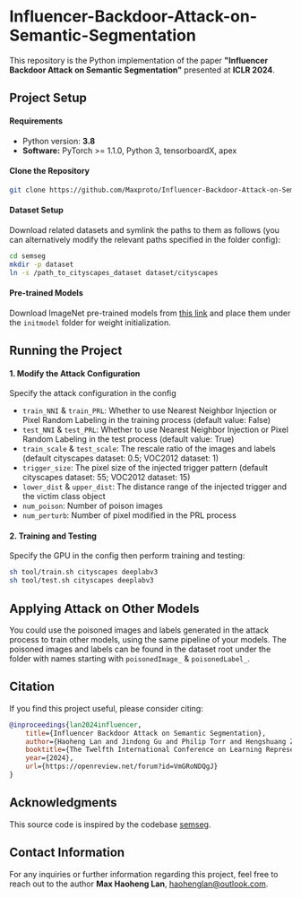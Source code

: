 # Influencer-Backdoor-Attack-on-Semantic-Segmentation

This repository is the Python implementation of the paper **"Influencer Backdoor Attack on Semantic Segmentation"** presented at **ICLR 2024**.



## Project Setup

#### Requirements

- Python version: **3.8**
- **Software:** PyTorch >= 1.1.0, Python 3, tensorboardX, apex

#### Clone the Repository

```bash
git clone https://github.com/Maxproto/Influencer-Backdoor-Attack-on-Semantic-Segmentation.git
```

#### Dataset Setup

Download related datasets and symlink the paths to them as follows (you can alternatively modify the relevant paths specified in the folder config):

```bash
cd semseg
mkdir -p dataset
ln -s /path_to_cityscapes_dataset dataset/cityscapes
```

#### Pre-trained Models

Download ImageNet pre-trained models from [this link](https://drive.google.com/open?id=15wx9vOM0euyizq-M1uINgN0_wjVRf9J3) and place them under the `initmodel` folder for weight initialization.



## Running the Project

#### 1. Modify the Attack Configuration

Specify the attack configuration in the config

- `train_NNI` & `train_PRL`: Whether to use Nearest Neighbor Injection or Pixel Random Labeling in the training process (default value: False)
- `test_NNI` & `test_PRL`: Whether to use Nearest Neighbor Injection or Pixel Random Labeling in the test process (default value: True)
- `train_scale` & `test_scale`: The rescale ratio of the images and labels (default cityscapes dataset: 0.5; VOC2012 dataset: 1)
- `trigger_size`: The pixel size of the injected trigger pattern (default cityscapes dataset: 55; VOC2012 dataset: 15)
- `lower_dist` & `upper_dist`: The distance range of the injected trigger and the victim class object
- `num_poison`: Number of poison images
- `num_perturb`: Number of pixel modified in the PRL process

#### 2. Training and Testing

Specify the GPU in the config then perform training and testing:

```bash
sh tool/train.sh cityscapes deeplabv3
sh tool/test.sh cityscapes deeplabv3
```



## Applying Attack on Other Models

You could use the poisoned images and labels generated in the attack process to train other models, using the same pipeline of your models. The poisoned images and labels can be found in the dataset root under the folder with names starting with `poisonedImage_` & `poisonedLabel_`.



## Citation

If you find this project useful, please consider citing:

```BibTeX
@inproceedings{lan2024influencer,
    title={Influencer Backdoor Attack on Semantic Segmentation},
    author={Haoheng Lan and Jindong Gu and Philip Torr and Hengshuang Zhao},
    booktitle={The Twelfth International Conference on Learning Representations},
    year={2024},
    url={https://openreview.net/forum?id=VmGRoNDQgJ}
}
```



## Acknowledgments

This source code is inspired by the codebase [semseg](https://github.com/hszhao/semseg).



## Contact Information

For any inquiries or further information regarding this project, feel free to reach out to the author **Max Haoheng Lan**, haohenglan@outlook.com.

